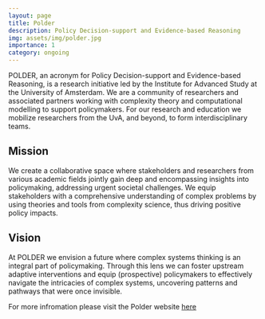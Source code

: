 ```yaml
---
layout: page
title: Polder
description: Policy Decision-support and Evidence-based Reasoning
img: assets/img/polder.jpg
importance: 1
category: ongoing
---
```


POLDER, an acronym for Policy Decision-support and Evidence-based Reasoning, is a research initiative led by the Institute for Advanced Study at the University of Amsterdam. We are a community of researchers and associated partners working with complexity theory and computational modelling to support policymakers. For our research and education we mobilize researchers from the UvA, and beyond, to form interdisciplinary teams.

## Mission

We create a collaborative space where stakeholders and researchers from various academic fields jointly gain deep and encompassing insights into policymaking, addressing urgent societal challenges. We equip stakeholders with a comprehensive understanding of complex problems by using theories and tools from complexity science, thus driving positive policy impacts.

## Vision

At POLDER we envision a future where complex systems thinking is an integral part of policymaking. Through this lens we can foster upstream adaptive interventions and equip (prospective) policymakers to effectively navigate the intricacies of complex systems, uncovering patterns and pathways that were once invisible.

For more infromation please visit the Polder website [here](https://polder.center)

